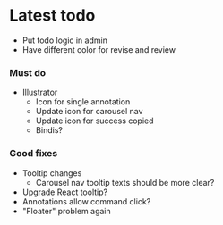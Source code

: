 # Latest todo
* Put todo logic in admin
* Have different color for revise and review

### Must do
* Illustrator
    * Icon for single annotation
    * Update icon for carousel nav
    * Update icon for success copied
    * Bindis?

### Good fixes
* Tooltip changes
    * Carousel nav tooltip texts should be more clear?
* Upgrade React tooltip?
* Annotations allow command click?
* "Floater" problem again